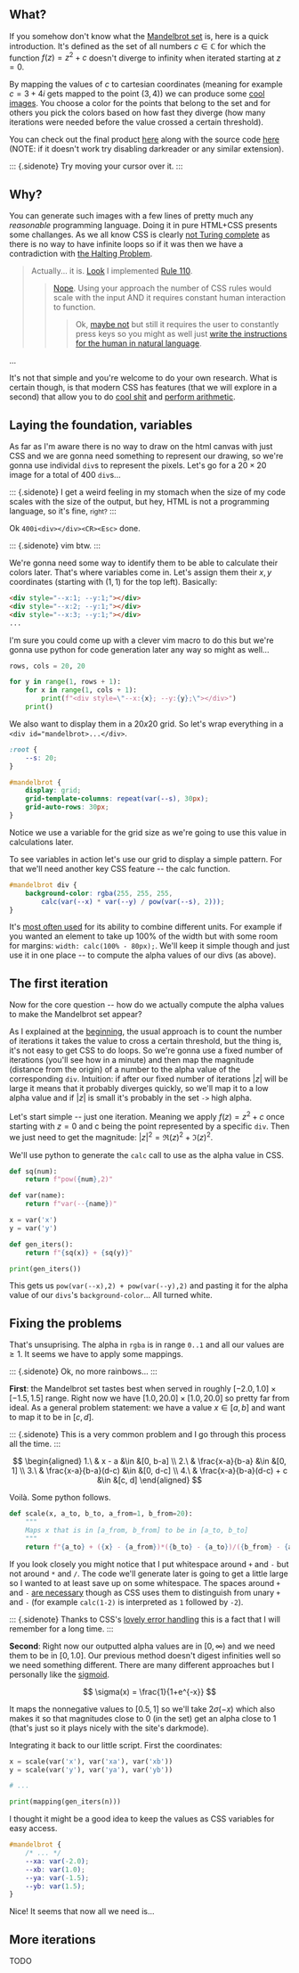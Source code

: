 ## What?

If you somehow don't know what the [Mandelbrot set](https://en.wikipedia.org/wiki/Mandelbrot_set)
is, here is a quick introduction.
It's defined as the set of all numbers $c \in \mathbb{C}$ for which the function $f(z) = z^2 + c$
doesn't diverge to infinity when iterated starting at $z=0$.

By mapping the values of $c$ to cartesian coordinates
(meaning for example $c=3+4i$ gets mapped to the point $(3, 4)$) we can produce
some [cool images](https://en.wikipedia.org/wiki/Mandelbrot_set#/media/File:Mandel_zoom_00_mandelbrot_set.jpg).
You choose a color for the points that belong to the set and for others you pick
the colors based on how fast they diverge (how many iterations were needed before
the value crossed a certain threshold).

You can check out the final product [here](https://freeplacki.github.io/cssbrot)
along with the source code [here](https://github.com/FreePlacki/cssbrot)
(NOTE: if it doesn't work try disabling darkreader or any similar extension).

::: {.sidenote}
Try moving your cursor over it.
:::

## Why?

You can generate such images with a few lines of pretty much any *reasonable*
programming language. Doing it in pure HTML+CSS presents some challanges.
As we all know CSS is clearly [not Turing complete](https://stackoverflow.com/a/26445990)
as there is no way to have infinite loops so if it was then we have a contradiction with
[the Halting Problem](https://en.wikipedia.org/wiki/Halting_problem).

> Actually... it is. [Look](http://eli.fox-epste.in/rule110-full.html) I implemented [Rule 110](https://en.wikipedia.org/wiki/Rule_110).
> 
>> [Nope](https://accodeing.com/blog/2015/duty-calls-css3-is-not-proven-to-be-turing-complete). Using your approach the number of CSS rules would scale with the input AND it requires constant human interaction to function.
>>
>>> Ok, [maybe not](https://accodeing.com/blog/2015/css3-proven-to-be-turing-complete) but still it requires the user to constantly press keys so you might as well just [write the instructions for the human in natural language](https://stackoverflow.com/a/51408598).

...

It's not that simple and you're welcome to do your own research. What is certain though, is that
modern CSS has features (that we will explore in a second) that allow you to do [cool shit](https://mooninaut.github.io/css-is-turing-complete/) and [perform arithmetic](https://lab.avl.la/css-calculations/).

## Laying the foundation, variables

As far as I'm aware there is no way to draw on the html canvas with just CSS and
we are gonna need something to represent our drawing, so we're gonna use individal `div`s to
represent the pixels. Let's go for a $20\times20$ image for a total of $400$ `div`s...

::: {.sidenote}
I get a weird feeling in my stomach when the size of my code scales with the size
of the output, but hey, HTML is not a programming language, so it's fine, <small>right?</small>
:::

Ok `400i<div></div><CR><Esc>` done.

::: {.sidenote}
vim btw.
:::

We're gonna need some way to identify them to be able to calculate their colors later.
That's where <span class="rainbow">variables</span> come in. Let's assign them their
$x, y$ coordinates (starting with $(1, 1)$ for the top left). Basically:

```html
<div style="--x:1; --y:1;"></div>
<div style="--x:2; --y:1;"></div>
<div style="--x:3; --y:1;"></div>
...
```

I'm sure you could come up with a clever vim macro to do this but we're gonna use
python for code generation later any way so might as well...

```python
rows, cols = 20, 20

for y in range(1, rows + 1):
    for x in range(1, cols + 1):
        print(f"<div style=\"--x:{x}; --y:{y};\"></div>")
    print()
```

We also want to display them in a $20x20$ grid. So let's wrap everything in a
`<div id="mandelbrot>...</div>`.

```css
:root {
    --s: 20;
}

#mandelbrot {
    display: grid;
    grid-template-columns: repeat(var(--s), 30px);
    grid-auto-rows: 30px;
}
```

Notice we use a variable for the grid size as we're going to use this value in
calculations later.

To see variables in action let's use our grid to display a simple pattern.
For that we'll need another key CSS feature -- the <span class="rainbow">calc</span> function.

```css
#mandelbrot div {
    background-color: rgba(255, 255, 255,
        calc(var(--x) * var(--y) / pow(var(--s), 2)));
}
```

It's [most often used](https://developer.mozilla.org/en-US/docs/Web/CSS/calc#examples)
for its ability to combine different units. For example if you
wanted an element to take up 100% of the width but with some room for margins:
`width: calc(100% - 80px);`. We'll keep it simple though and just use it in one place --
to compute the alpha values of our divs (as above).

## The first iteration

Now for the core question -- how do we actually compute the alpha values to make
the Mandelbrot set appear?

As I explained at the [beginning](#what), the usual approach is to count the number
of iterations it takes the value to cross a certain threshold, but the thing is, it's
not easy to get CSS to do loops. So we're gonna use a fixed number of iterations
(you'll see how in a minute) and then map the magnitude (distance from the origin)
of a number to the alpha value of the corresponding `div`. Intuition: if after our
fixed number of iterations $|z|$ will be large it means that it probably diverges quickly,
so we'll map it to a low alpha value and if $|z|$ is small it's probably in the set `->` high alpha.

Let's start simple -- just one iteration. Meaning we apply $f(z) = z^2 + c$ once
starting with $z = 0$ and c being the point represented by a specific `div`.
Then we just need to get the magnitude: $|z|^2 = \mathfrak{R}(z)^2 + \mathfrak{I}(z)^2$.

We'll use python to generate the `calc` call to use as the alpha value in CSS.

```python
def sq(num):
    return f"pow({num},2)"

def var(name):
    return f"var(--{name})"

x = var('x')
y = var('y')

def gen_iters():
    return f"{sq(x)} + {sq(y)}"

print(gen_iters())
```

This gets us `pow(var(--x),2) + pow(var(--y),2)` and pasting it for the alpha value
of our `divs`'s `background-color`... All turned white.

## Fixing the problems

That's unsuprising. The alpha in `rgba` is in range `0..1` and all our values are $\ge 1$.
It seems we have to apply some <span class="rainbow">mappings</span>.

::: {.sidenote}
Ok, no more rainbows...
:::

__First__: the Mandelbrot set tastes best when served in roughly $[-2.0, 1.0] \times [-1.5, 1.5]$ range.
Right now we have $[1.0, 20.0] \times [1.0, 20.0]$ so pretty far from ideal.
As a general problem statement: we have a value $x \in [a, b]$ and want to map it to be in $[c, d]$.

::: {.sidenote}
This is a very common problem and I go through this process all the time.
:::

$$
\begin{aligned}
1.\ & x - a &\in &[0, b-a] \\
2.\ & \frac{x-a}{b-a} &\in &[0, 1] \\
3.\ & \frac{x-a}{b-a}(d-c) &\in &[0, d-c] \\
4.\ & \frac{x-a}{b-a}(d-c) + c &\in &[c, d]
\end{aligned}
$$

Voilà. Some python follows.

```python
def scale(x, a_to, b_to, a_from=1, b_from=20):
    """
    Maps x that is in [a_from, b_from] to be in [a_to, b_to]
    """
    return f"{a_to} + ({x} - {a_from})*({b_to} - {a_to})/({b_from} - {a_from})"
```

If you look closely you might notice that I put whitespace around `+` and `-`
but not around `*` and `/`. The code we'll generate later is going to get a
little large so I wanted to at least save up on some whitespace. The spaces around
`+` and `-` [are necessary](https://developer.mozilla.org/en-US/docs/Web/CSS/calc-sum#description)
though as CSS uses them to distinguish from unary `+` and `-` (for example
`calc(1-2)` is interpreted as `1` followed by `-2`).

::: {.sidenote}
Thanks to CSS's [lovely error handling](https://developer.mozilla.org/en-US/docs/Web/CSS/CSS_syntax/Error_handling)
this is a fact that I will remember for a long time.
:::

__Second__: Right now our outputted alpha values are in $[0, \infty)$ and we need
them to be in $[0, 1.0]$. Our previous method doesn't digest infinities well so
we need something different. There are many different approaches but I personally
like the [sigmoid](https://en.wikipedia.org/wiki/Sigmoid_function).

$$
\sigma(x) = \frac{1}{1+e^{-x}}
$$

It maps the nonnegative values to $[0.5, 1]$ so we'll take $2\sigma(-x)$ which also
makes it so that magnitudes close to 0 (in the set) get an alpha close to 1
(that's just so it plays nicely with the site's darkmode).

Integrating it back to our little script. First the coordinates:

```python
x = scale(var('x'), var('xa'), var('xb'))
y = scale(var('y'), var('ya'), var('yb'))

# ...

print(mapping(gen_iters(n)))
```

I thought it might be a good idea to keep the values as CSS variables for easy access.

```css
#mandelbrot {
    /* ... */
    --xa: var(-2.0);
    --xb: var(1.0);
    --ya: var(-1.5);
    --yb: var(1.5);
}
```

Nice! It seems that now all we need is...

## More iterations

TODO
